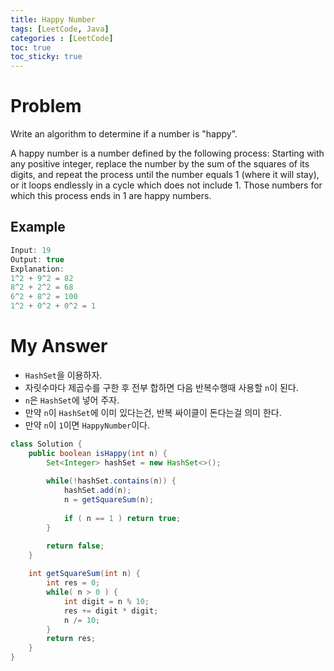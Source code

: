 ```yaml
---
title: Happy Number
tags: [LeetCode, Java]
categories : [LeetCode]
toc: true
toc_sticky: true
---
```


# Problem

Write an algorithm to determine if a number is "happy".

A happy number is a number defined by the following process: Starting with any positive integer, replace the number by the sum of the squares of its digits, and repeat the process until the number equals 1 (where it will stay), or it loops endlessly in a cycle which does not include 1. Those numbers for which this process ends in 1 are happy numbers.

## Example

```swift
Input: 19
Output: true
Explanation: 
1^2 + 9^2 = 82
8^2 + 2^2 = 68
6^2 + 8^2 = 100
1^2 + 0^2 + 0^2 = 1    
```

# My Answer
  
* `HashSet`을 이용하자.
* 자릿수마다 제곱수를 구한 후 전부 합하면 다음 반복수행때 사용할 `n`이 된다.
* `n`은 `HashSet`에 넣어 주자.
* 만약 `n`이 `HashSet`에 이미 있다는건, 반복 싸이클이 돈다는걸 의미 한다.
* 만약 `n`이 `1`이면 `HappyNumber`이다.

```java
class Solution {
    public boolean isHappy(int n) {
        Set<Integer> hashSet = new HashSet<>();
        
        while(!hashSet.contains(n)) {
            hashSet.add(n);
            n = getSquareSum(n);
            
            if ( n == 1 ) return true;
        }

        return false;
    }
    
    int getSquareSum(int n) {
        int res = 0;
        while( n > 0 ) {
            int digit = n % 10;
            res += digit * digit;
            n /= 10;
        }        
        return res;
    }
}
```

